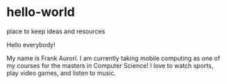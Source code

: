 # hello-world
place to keep ideas and resources

Hello everybody!

My name is Frank Aurori. I am currently taking mobile computing as one of my courses for the masters in Computer Science! I love to watch sports, play video games, and listen to music. 
